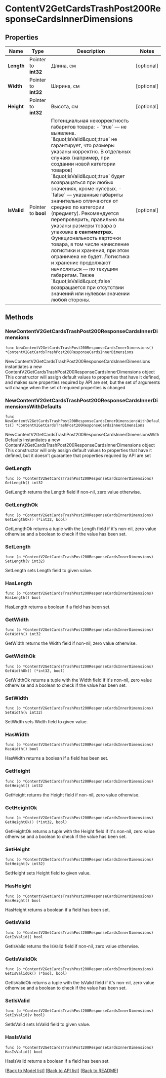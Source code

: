 # ContentV2GetCardsTrashPost200ResponseCardsInnerDimensions

## Properties

Name | Type | Description | Notes
------------ | ------------- | ------------- | -------------
**Length** | Pointer to **int32** | Длина, см | [optional] 
**Width** | Pointer to **int32** | Ширина, см | [optional] 
**Height** | Pointer to **int32** | Высота, см | [optional] 
**IsValid** | Pointer to **bool** | Потенциальная некорректность габаритов товара: - &#x60;true&#x60; — не выявлена. &#x60;\&quot;isValid\&quot;:true&#x60; не гарантирует, что размеры указаны корректно. В отдельных случаях (например, при создании новой категории товаров) &#x60;\&quot;isValid\&quot;:true&#x60; будет возвращаться при любых значениях, кроме нулевых. - &#x60;false&#x60; — указанные габариты значительно отличаются от средних по категории (предмету). Рекомендуется перепроверить, правильно ли указаны размеры товара в упаковке **в сантиметрах**. Функциональность карточки товара, в том числе начисление логистики и хранения, при этом ограничена не будет. Логистика и хранение продолжают начисляться — по текущим габаритам. Также &#x60;\&quot;isValid\&quot;:false&#x60; возвращается при отсутствии значений или нулевом значении любой стороны.  | [optional] 

## Methods

### NewContentV2GetCardsTrashPost200ResponseCardsInnerDimensions

`func NewContentV2GetCardsTrashPost200ResponseCardsInnerDimensions() *ContentV2GetCardsTrashPost200ResponseCardsInnerDimensions`

NewContentV2GetCardsTrashPost200ResponseCardsInnerDimensions instantiates a new ContentV2GetCardsTrashPost200ResponseCardsInnerDimensions object
This constructor will assign default values to properties that have it defined,
and makes sure properties required by API are set, but the set of arguments
will change when the set of required properties is changed

### NewContentV2GetCardsTrashPost200ResponseCardsInnerDimensionsWithDefaults

`func NewContentV2GetCardsTrashPost200ResponseCardsInnerDimensionsWithDefaults() *ContentV2GetCardsTrashPost200ResponseCardsInnerDimensions`

NewContentV2GetCardsTrashPost200ResponseCardsInnerDimensionsWithDefaults instantiates a new ContentV2GetCardsTrashPost200ResponseCardsInnerDimensions object
This constructor will only assign default values to properties that have it defined,
but it doesn't guarantee that properties required by API are set

### GetLength

`func (o *ContentV2GetCardsTrashPost200ResponseCardsInnerDimensions) GetLength() int32`

GetLength returns the Length field if non-nil, zero value otherwise.

### GetLengthOk

`func (o *ContentV2GetCardsTrashPost200ResponseCardsInnerDimensions) GetLengthOk() (*int32, bool)`

GetLengthOk returns a tuple with the Length field if it's non-nil, zero value otherwise
and a boolean to check if the value has been set.

### SetLength

`func (o *ContentV2GetCardsTrashPost200ResponseCardsInnerDimensions) SetLength(v int32)`

SetLength sets Length field to given value.

### HasLength

`func (o *ContentV2GetCardsTrashPost200ResponseCardsInnerDimensions) HasLength() bool`

HasLength returns a boolean if a field has been set.

### GetWidth

`func (o *ContentV2GetCardsTrashPost200ResponseCardsInnerDimensions) GetWidth() int32`

GetWidth returns the Width field if non-nil, zero value otherwise.

### GetWidthOk

`func (o *ContentV2GetCardsTrashPost200ResponseCardsInnerDimensions) GetWidthOk() (*int32, bool)`

GetWidthOk returns a tuple with the Width field if it's non-nil, zero value otherwise
and a boolean to check if the value has been set.

### SetWidth

`func (o *ContentV2GetCardsTrashPost200ResponseCardsInnerDimensions) SetWidth(v int32)`

SetWidth sets Width field to given value.

### HasWidth

`func (o *ContentV2GetCardsTrashPost200ResponseCardsInnerDimensions) HasWidth() bool`

HasWidth returns a boolean if a field has been set.

### GetHeight

`func (o *ContentV2GetCardsTrashPost200ResponseCardsInnerDimensions) GetHeight() int32`

GetHeight returns the Height field if non-nil, zero value otherwise.

### GetHeightOk

`func (o *ContentV2GetCardsTrashPost200ResponseCardsInnerDimensions) GetHeightOk() (*int32, bool)`

GetHeightOk returns a tuple with the Height field if it's non-nil, zero value otherwise
and a boolean to check if the value has been set.

### SetHeight

`func (o *ContentV2GetCardsTrashPost200ResponseCardsInnerDimensions) SetHeight(v int32)`

SetHeight sets Height field to given value.

### HasHeight

`func (o *ContentV2GetCardsTrashPost200ResponseCardsInnerDimensions) HasHeight() bool`

HasHeight returns a boolean if a field has been set.

### GetIsValid

`func (o *ContentV2GetCardsTrashPost200ResponseCardsInnerDimensions) GetIsValid() bool`

GetIsValid returns the IsValid field if non-nil, zero value otherwise.

### GetIsValidOk

`func (o *ContentV2GetCardsTrashPost200ResponseCardsInnerDimensions) GetIsValidOk() (*bool, bool)`

GetIsValidOk returns a tuple with the IsValid field if it's non-nil, zero value otherwise
and a boolean to check if the value has been set.

### SetIsValid

`func (o *ContentV2GetCardsTrashPost200ResponseCardsInnerDimensions) SetIsValid(v bool)`

SetIsValid sets IsValid field to given value.

### HasIsValid

`func (o *ContentV2GetCardsTrashPost200ResponseCardsInnerDimensions) HasIsValid() bool`

HasIsValid returns a boolean if a field has been set.


[[Back to Model list]](../README.md#documentation-for-models) [[Back to API list]](../README.md#documentation-for-api-endpoints) [[Back to README]](../README.md)


